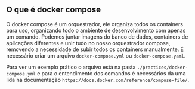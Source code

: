## O que é docker compose

O docker compose é um orquestrador, ele organiza todos os containers para uso, organizando todo o ambiente de desenvolvimento com apenas um comando. Podemos juntar imagens do banco de dados, containers de aplicações diferentes e unir tudo no nosso orquestrador compose, removendo a necessidade de subir todos os containers manualmente.
É necessário criar um arquivo `docker-compose.yml` ou `docker-compose.yaml`.

Para ver um exemplo prático o arquivo está na pasta `./practices/docker-compose.yml` e para o entendimento dos comandos é necessários da uma lida na documentação `https://docs.docker.com/reference/compose-file/`.
